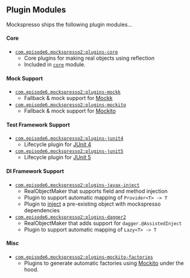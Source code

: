 ## Plugin Modules

Mockspresso ships the following plugin modules...

#### Core

 - [`com.episode6.mockspresso2:plugins-core`](dokka/plugins-core/com.episode6.mxo2.plugins.core/index.html)
    - Core plugins for making real objects using reflection
    - Included in [`core`](dokka/core/com.episode6.mxo2/index.html) module.


#### Mock Support

 - [`com.episode6.mockspresso2:plugins-mockk`](dokka/plugins-mockk/com.episode6.mxo2.plugins.mockk/index.html)
    - Fallback & mock support for [Mockk](https://mockk.io/)
 - [`com.episode6.mockspresso2:plugins-mockito`](dokka/plugins-mockito/com.episode6.mxo2.plugins.mockito/index.html)
    - Fallback & mock support for [Mockito](http://mockito.org/)


#### Test Framework Support

 - [`com.episode6.mockspresso2:plugins-junit4`](dokka/plugins-junit4/com.episode6.mxo2.plugins.junit4/index.html)
    - Lifecycle plugin for [JUnit 4](https://junit.org/junit4/)
 - [`com.episode6.mockspresso2:plugins-junit5`](dokka/plugins-junit5/com.episode6.mxo2.plugins.junit5/index.html)
    - Lifecycle plugin for [JUnit 5](https://junit.org/junit5/)

#### DI Framework Support
 - [`com.episode6.mockspresso2:plugins-javax-inject`](dokka/plugins-javax-inject/com.episode6.mxo2.plugins.javax.inject/index.html)
    - RealObjectMaker that supports field and method injection
    - Plugin to support automatic mapping of `Provider<T> -> T`
    - Plugin to [inject](dokka/plugins-javax-inject/com.episode6.mxo2.plugins.javax.inject/index.html#-731914400%2FFunctions%2F-1937516557) a pre-existing object with mockspresso dependencies
 - [`com.episode6.mockspresso2:plugins-dagger2`](dokka/plugins-dagger2/com.episode6.mxo2.plugins.dagger2/index.html)
    - RealObjectMaker that adds support for `dagger.@AssistedInject`
    - Plugin to support automatic mapping of `Lazy<T> -> T`

#### Misc
 - [`com.episode6.mockspresso2:plugins-mockito-factories`](dokka/plugins-mockito-factories/com.episode6.mxo2.plugins.mockito.factories/index.html)
    - Plugins to generate automatic factories using [Mockito](http://mockito.org/) under the hood.